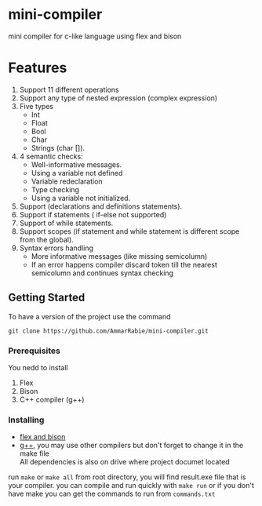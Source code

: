 # mini-compiler
mini compiler for c-like language using flex and bison
# Features 
1. Support 11 different operations
1. Support any type of nested expression (complex expression)
1. Five types
    * Int 
    * Float
    * Bool
    * Char
    * Strings (char []).
1. 4 semantic checks:
    * Well-informative messages.
    * Using  a variable not defined
    * Variable redeclaration
    * Type checking 
    * Using a variable not initialized.
1. Support (declarations and definitions statements).
1. Support if statements ( if-else not supported)
1. Support of while statements. 
1. Support scopes (if statement and while statement is different scope from the global).
1. Syntax errors handling 
    * More informative messages (like missing semicolumn)
    * If an error happens compiler discard token till the nearest semicolumn and continues syntax checking

## Getting Started
To have a version of the project use the command 
```
git clone https://github.com/AmmarRabie/mini-compiler.git
```

### Prerequisites

You nedd to install 
1. Flex 
2. Bison
3. C++ compiler (g++)



### Installing
- [flex and bison](https://sourceforge.net/projects/winflexbison/)
- [g++](https://sourceforge.net/projects/tdm-g++/), you may use other compilers but don't forget to change it in the make file
<br>All dependencies is also on drive where project documet located

run `make` or `make all` from root directory, you will find result.exe file that is your compiler. you can compile and run quickly with `make run`
or if you don't have make you can get the commands to run from `commands.txt`



